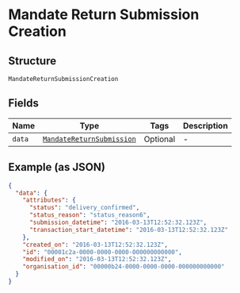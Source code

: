 
# Mandate Return Submission Creation

## Structure

`MandateReturnSubmissionCreation`

## Fields

| Name | Type | Tags | Description |
|  --- | --- | --- | --- |
| `data` | [`MandateReturnSubmission`](../../doc/models/mandate-return-submission.md) | Optional | - |

## Example (as JSON)

```json
{
  "data": {
    "attributes": {
      "status": "delivery_confirmed",
      "status_reason": "status_reason6",
      "submission_datetime": "2016-03-13T12:52:32.123Z",
      "transaction_start_datetime": "2016-03-13T12:52:32.123Z"
    },
    "created_on": "2016-03-13T12:52:32.123Z",
    "id": "00001c2a-0000-0000-0000-000000000000",
    "modified_on": "2016-03-13T12:52:32.123Z",
    "organisation_id": "00000b24-0000-0000-0000-000000000000"
  }
}
```

